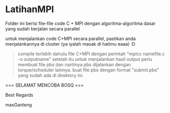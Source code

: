 # LatihanMPI
Folder ini berisi file-file code C + MPI dengan algoritma-algoritma dasar yang sudah berjalan secara parallel

untuk menjalankan code C+MPI secara parallel, pastikan anda menjalankannya di cluster (ya iyalah masak di hatimu eaaa) :D
> compile terlebih dahulu file C+MPi dengan  perintah "mpicc namefile.c -o outputname"
 setelah itu untuk menjalankan hasil output perlu membuat file pbs dan nantinya pbs dijalankan dengan torque/scheduler lainnya.
> buat file pbs dengan format "submit.pbs" yang sudah ada di direktory ini.

=== SELAMAT MENCOBA BOSQ ===

Best Regards

masGanteng
